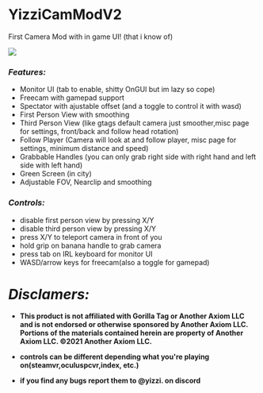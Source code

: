 # YizziCamModV2

First Camera Mod with in game UI! (that i know of)

![](https://github.com/Yizzii/YizziCamModV2/blob/main/cammod.gif)

### *Features:*

* Monitor UI (tab to enable, shitty OnGUI but im lazy so cope)
* Freecam with gamepad support
* Spectator with ajustable offset (and a toggle to control it with wasd)
* First Person View with smoothing
* Third Person View (like gtags default camera just smoother,misc page for settings, front/back and follow head
  rotation)
* Follow Player (Camera will look at and follow player, misc page for settings, minimum distance and speed)
* Grabbable Handles (you can only grab right side with right hand and left side with left hand)
* Green Screen (in city)
* Adjustable FOV, Nearclip and smoothing

### *Controls:*

* disable first person view by pressing X/Y
* disable third person view by pressing X/Y
* press X/Y to teleport camera in front of you
* hold grip on banana handle to grab camera
* press tab on IRL keyboard for monitor UI
* WASD/arrow keys for freecam(also a toggle for gamepad)

# *Disclamers:*

* **This product is not affiliated with Gorilla Tag or Another Axiom LLC and is not endorsed or otherwise sponsored by
  Another Axiom LLC. Portions of the materials contained herein are property of Another Axiom LLC. ©2021 Another Axiom
  LLC.**

* **controls can be different depending what you're playing on(steamvr,oculuspcvr,index, etc.)**

* **if you find any bugs report them to @yizzi. on discord**
